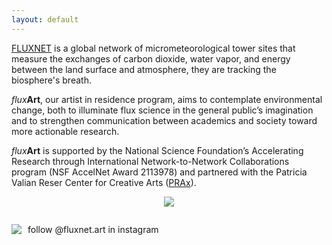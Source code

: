 ```yaml
---
layout: default
---
```


<a href = "https://fluxnet.org/">FLUXNET</a> is a global network of micrometeorological tower sites that measure the exchanges of carbon dioxide, water vapor, and energy between the land surface and atmosphere, they are tracking the biosphere's breath. 

 <i>flux</i><b>Art</b>, our artist in residence program, aims to contemplate environmental change, both to illuminate flux science in the general public’s imagination and to strengthen communication between academics and society toward more actionable research. 

<i>flux</i><b>Art</b> is supported by the National Science Foundation’s Accelerating Research through International Network-to-Network Collaborations program (NSF AccelNet Award 2113978) and partnered with the Patricia Valian Reser Center for Creative Arts (<a href = "https://prax.oregonstate.edu/">PRAx</a>). 


<figure style="text-align: center;">
  <img src="https://fluxnetart.github.io/images/logos.png">
</figure>

<div style="display: flex; align-items: center;">
    <img src="https://fluxnetart.github.io/images/insta.gif" style="margin-right: 10px;">
    <p>follow @fluxnet.art in instagram</p>
</div>
